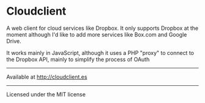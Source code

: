 Cloudclient
========

A web client for cloud services like Dropbox. It only supports Dropbox at the moment although I'd like to add more services like Box.com and Google Drive.

It works mainly in JavaScript, although it uses a PHP "proxy" to connect to the Dropbox API, mainly to simplify the process of OAuth

- - - -

Available at http://cloudclient.es

- - - -

Licensed under the MIT license
